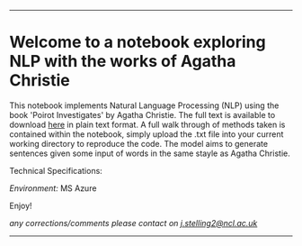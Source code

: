 ___
# Welcome to a notebook exploring NLP with the works of Agatha Christie


This notebook implements Natural Language Processing (NLP) using the book 'Poirot Investigates' by Agatha Christie. The full text is available to download [here](https://www.gutenberg.org/files/61262/61262-0.txt) in plain text format. A full walk through of methods taken is contained within the notebook, simply upload the .txt file into your current working directory to reproduce the code. The model aims to generate sentences given some input of words in the same stayle as Agatha Christie.

Technical Specifications:

*Environment:*   MS Azure

Enjoy!

*any corrections/comments please contact on j.stelling2@ncl.ac.uk*
___

